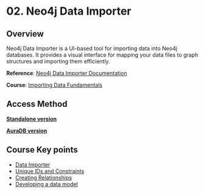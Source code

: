 # 02. Neo4j Data Importer

## Overview
Neo4j Data Importer is a UI-based tool for importing data into Neo4j databases. It provides a visual interface for mapping your data files to graph structures and importing them efficiently.

**Reference**: [Neo4j Data Importer Documentation](https://neo4j.com/docs/data-importer/current/)

**Course**: [Importing Data Fundamentals](https://graphacademy.neo4j.com/courses/importing-fundamentals/?category=beginners)

## Access Method

[**Standalone version**](https://data-importer.neo4j.io/)

[**AuraDB version**](https://console-preview.neo4j.io/tools/import/sources)

## Course Key points
- [Data Importer](https://graphacademy.neo4j.com/courses/importing-fundamentals/2-data-importer/1-importing-nodes/)
- [Unique IDs and Constraints](https://graphacademy.neo4j.com/courses/importing-fundamentals/2-data-importer/4-unique-ids/)
- [Creating Relationships](https://graphacademy.neo4j.com/courses/importing-fundamentals/2-data-importer/5-relationsips/)
- [Developing a data model](https://graphacademy.neo4j.com/courses/importing-fundamentals/3-source-data/2-data-model/)